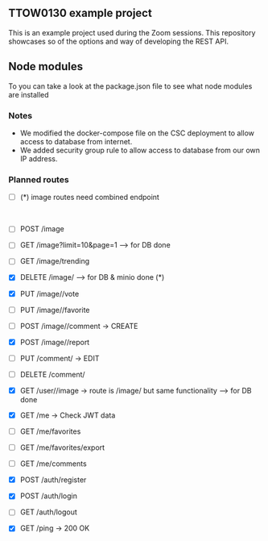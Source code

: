 ## TTOW0130 example project

This is an example project used during the Zoom sessions.
This repository showcases so of the options and way of developing the REST API.

## Node modules
To you can take a look at the package.json file to see what node modules are installed

### Notes
- We modified the docker-compose file on the CSC deployment to allow access to database from internet.
- We added security group rule to allow access to database from our own IP address.

### Planned routes

- [ ] (*) image routes need combined endpoint
  
  <br>
  
- [ ] POST /image
- [ ] GET /image?limit=10&page=1 --> for DB done
- [ ] GET /image/trending
- [x] DELETE /image/<image-id> --> for DB & minio done (*)
- [x] PUT /image/<image-id>/vote
- [ ] PUT /image/<image-id>/favorite
- [ ] POST /image/<image-id>/comment -> CREATE
- [x] POST /image/<image-id>/report

- [ ] PUT /comment/<comment-id> -> EDIT
- [ ] DELETE /comment/<comment-id>

- [x] GET /user/<user-id>/image -> route is /image/<user-id> but same functionality --> for DB done

- [x] GET /me -> Check JWT data
- [ ] GET /me/favorites
- [ ] GET /me/favorites/export
- [ ] GET /me/comments

- [x] POST /auth/register
- [x] POST /auth/login
- [ ] GET /auth/logout

- [x] GET /ping -> 200 OK
